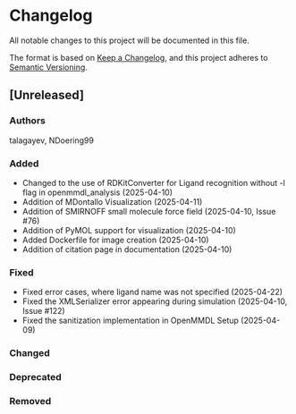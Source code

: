 # Changelog
All notable changes to this project will be documented in this file.

The format is based on [Keep a Changelog](https://keepachangelog.com/en/1.0.0/),
and this project adheres to [Semantic Versioning](https://semver.org/spec/v2.0.0.html).

<!--
The rules for this file:
  * entries are sorted newest-first.
  * summarize sets of changes - don't reproduce every git log comment here.
  * don't ever delete anything.
  * keep the format consistent:
    * do not use tabs but use spaces for formatting
    * 79 char width
    * YYYY-MM-DD date format (following ISO 8601)
  * accompany each entry with github issue/PR number (Issue #xyz)
-->

## [Unreleased]

### Authors
talagayev, NDoering99

### Added
- Changed to the use of RDKitConverter for Ligand recognition without -l flag in openmmdl_analysis (2025-04-10)
- Addition of MDontallo Visualization (2025-04-11)
- Addition of SMIRNOFF small molecule force field (2025-04-10, Issue #76)
- Addition of PyMOL support for visualization (2025-04-10)
- Added Dockerfile for image creation  (2025-04-10)
- Addition of citation page in documentation (2025-04-10)

### Fixed
- Fixed error cases, where ligand name was not specified (2025-04-22)
- Fixed the XMLSerializer error appearing during simulation (2025-04-10, Issue #122)
- Fixed the sanitization implementation in OpenMMDL Setup (2025-04-09)

### Changed
<!-- Changes in existing functionality -->

### Deprecated
<!-- Soon-to-be removed features -->

### Removed
<!-- Removed features -->
